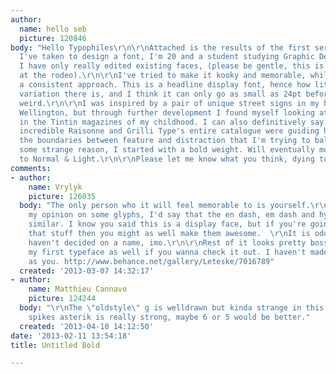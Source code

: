 ```yaml
---
author:
  name: hello seb
  picture: 120846
body: "Hello Typophiles\r\n\r\nAttached is the results of the first serious attempt
  I've taken to design a font, I'm 20 and a student studying Graphic Design, previously
  I have only really edited existing faces, (please be gentle, this is my first time
  at the rodeo).\r\n\r\nI've tried to make it kooky and memorable, while still having
  a consistent approach. This is a headline display font, hence how little stroke
  variation there is, and I think it can only go as small as 24pt before it gets too
  weird.\r\n\r\nI was inspired by a pair of unique street signs in my home town of
  Wellington, but through further development I found myself looking at the type used
  in the Tintin magazines of my childhood. I can also definitively say Colophone's
  incredible Raisonne and Grilli Type's entire catalogue were guiding hands as to
  the boundaries between feature and distraction that I'm trying to balance.\r\n\r\nFor
  some strange reason, I started with a bold weight. Will eventually move this down
  to Normal & Light.\r\n\r\nPlease let me know what you think, dying to hear.\r\n\r\nSeb"
comments:
- author:
    name: Vrylyk
    picture: 126035
  body: "The only person who it will feel memorable to is yourself.\r\n\r\nAs for
    my opinion on some glyphs, I'd say that the en dash, em dash and hyphen are too
    similar. I know you said this is a display face, but if you're going to include
    that stuff then you might as well make them awesome.  \r\nIt is odd that you still
    haven't decided on a name, imo.\r\n\r\nRest of it looks pretty boss.\r\n\r\nHere's
    my first typeface as well if you wanna check it out. I haven't made as much progress
    as you. http://www.behance.net/gallery/Leteske/7016789"
  created: '2013-03-07 14:32:17'
- author:
    name: Matthieu Cannavo
    picture: 124244
  body: "\r\nThe \"oldstyle\" g is welldrawn but kinda strange in this font. The 8
    spikes asterik is really strong, maybe 6 or 5 would be better."
  created: '2013-04-10 14:12:50'
date: '2013-02-11 13:54:18'
title: Untitled Bold

---
```

